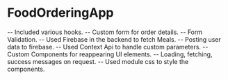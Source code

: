 # FoodOrderingApp

-- Included various hooks.
-- Custom form for order details.
-- Form Validation.
-- Used Firebase in the backend to fetch Meals.
-- Posting user data to firebase.
-- Used Context Api to handle custom parameters.
-- Custom Components for reappearing UI elements.
-- Loading, fetching, success messages on request.
-- Used module css to style the components.
